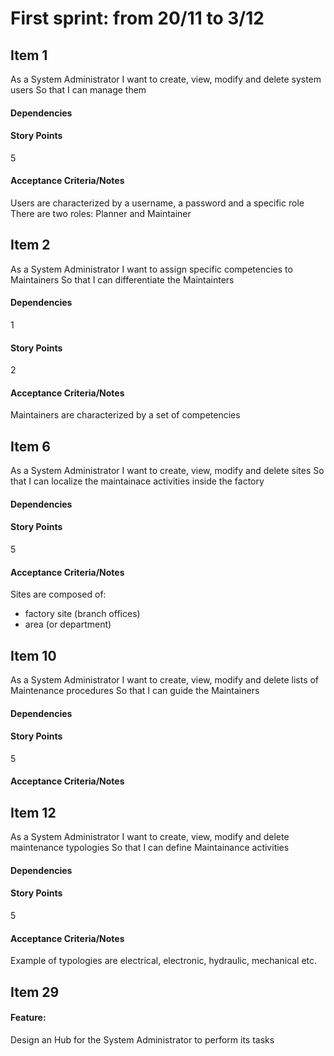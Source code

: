 # First sprint: from 20/11 to 3/12

## Item 1
As a System Administrator
I want to create, view, modify and delete system users
So that I can manage them
#### Dependencies
#### Story Points
5
#### Acceptance Criteria/Notes
Users are characterized by a username, a password and a specific role
There are two roles: Planner and Maintainer



## Item 2 
As a System Administrator
I want to assign specific competencies to Maintainers
So that I can differentiate the Maintainters
#### Dependencies
1
#### Story Points
2
#### Acceptance Criteria/Notes
Maintainers are characterized by a set of competencies



## Item 6 
As a System Administrator
I want to create, view, modify and delete sites
So that I can localize the maintainace activities inside the factory
#### Dependencies

#### Story Points
5
#### Acceptance Criteria/Notes
Sites are composed of:
- factory site (branch offices)
- area (or department)


 
## Item 10
As a System Administrator
I want to create, view, modify and delete lists of Maintenance procedures
So that I can guide the Maintainers
#### Dependencies

#### Story Points
5
#### Acceptance Criteria/Notes



## Item 12
As a System Administrator
I want to create, view, modify and delete maintenance typologies
So that I can define Maintainance activities
#### Dependencies

#### Story Points
5
#### Acceptance Criteria/Notes
Example of typologies are electrical, electronic, hydraulic, mechanical etc.


## Item 29
#### Feature:
Design an Hub for the System Administrator to perform its tasks

